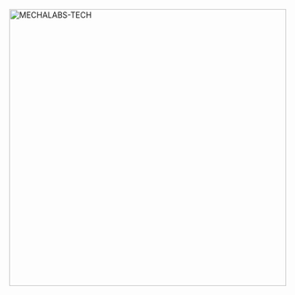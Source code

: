 <img src = "https://github.com/MECHALABS-TECH/MECHALABS-TECH/assets/168731666/efe9e778-8a5b-4d38-880d-cc41b7fa5a7e" alt="MECHALABS-TECH" width="500" /> 
